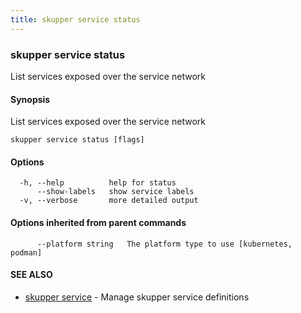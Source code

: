 ```yaml
---
title: skupper service status
---
```

### skupper service status

List services exposed over the service network

#### Synopsis

List services exposed over the service network

```
skupper service status [flags]
```

#### Options

```
  -h, --help          help for status
      --show-labels   show service labels
  -v, --verbose       more detailed output
```

#### Options inherited from parent commands

```
      --platform string   The platform type to use [kubernetes, podman]
```

#### SEE ALSO

* [skupper service](skupper_service.html)	 - Manage skupper service definitions

<!-- ###### Auto generated by spf13/cobra on 29-May-2024
 -->